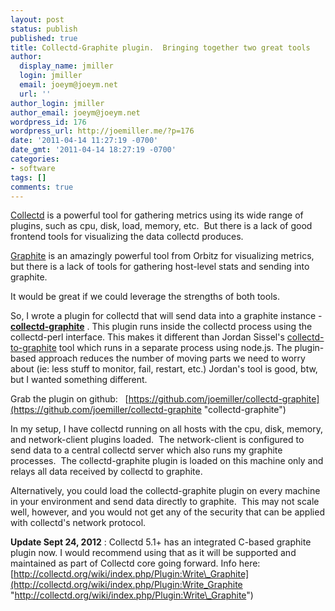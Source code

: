 ```yaml
---
layout: post
status: publish
published: true
title: Collectd-Graphite plugin.  Bringing together two great tools
author:
  display_name: jmiller
  login: jmiller
  email: joeym@joeym.net
  url: ''
author_login: jmiller
author_email: joeym@joeym.net
wordpress_id: 176
wordpress_url: http://joemiller.me/?p=176
date: '2011-04-14 11:27:19 -0700'
date_gmt: '2011-04-14 18:27:19 -0700'
categories:
- software
tags: []
comments: true
---
```

[Collectd](http://collectd.org/ "collectd.org") is a powerful tool for gathering metrics using its wide range of plugins, such as cpu, disk, load, memory, etc.  But there is a lack of good frontend tools for visualizing the data collectd produces.

[Graphite](http://graphite.wikidot.com/ "graphite") is an amazingly powerful tool from Orbitz for visualizing metrics, but there is a lack of tools for gathering host-level stats and sending into graphite.

It would be great if we could leverage the strengths of both tools.

<!--more-->

So, I wrote a plugin for collectd that will send data into a graphite instance - **[collectd-graphite](https://github.com/joemiller/collectd-graphite "collectd-graphite")** . This plugin runs inside the collectd process using the collectd-perl interface. This makes it different than Jordan Sissel's [collectd-to-graphite](https://github.com/loggly/collectd-to-graphite) tool which runs in a separate process using node.js. The plugin-based approach reduces the number of moving parts we need to worry about (ie: less stuff to monitor, fail, restart, etc.) Jordan's tool is good, btw, but I wanted something different.

Grab the plugin on github:   [https://github.com/joemiller/collectd-graphite](https://github.com/joemiller/collectd-graphite "collectd-graphite")

In my setup, I have collectd running on all hosts with the cpu, disk, memory, and network-client plugins loaded.  The network-client is configured to send data to a central collectd server which also runs my graphite processes.  The collectd-graphite plugin is loaded on this machine only and relays all data received by collectd to graphite.

Alternatively, you could load the collectd-graphite plugin on every machine in your environment and send data directly to graphite.  This may not scale well, however, and you would not get any of the security that can be applied with collectd's network protocol.

**Update Sept 24, 2012** : Collectd 5.1+ has an integrated C-based graphite plugin now. I would recommend using that as it will be supported and maintained as part of Collectd core going forward. Info here: [http://collectd.org/wiki/index.php/Plugin:Write\_Graphite](http://collectd.org/wiki/index.php/Plugin:Write_Graphite "http://collectd.org/wiki/index.php/Plugin:Write\_Graphite")

